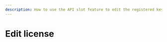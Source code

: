 ```yaml
---
description: How to use the API slot feature to edit the registered keys in your license.
---
```


# Edit license

